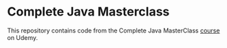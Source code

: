 # Complete Java Masterclass

This repository contains code from the Complete Java MasterClass [course](https://www.udemy.com/java-the-complete-java-developer-course/) on Udemy.
